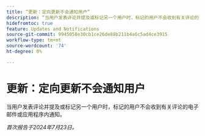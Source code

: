 ```yaml
---
title: “更新：定向更新不会通知用户”
description: “当用户发表评论并提及或标记另一个用户时，标记的用户不会收到有关评论的电子邮件或应用程序内通知。”
hidefromtoc: true
feature: Updates and Notifications
source-git-commit: 9945058e30cb1ce26de88b211b4a6c5ad4ce3915
workflow-type: tm+mt
source-wordcount: '74'
ht-degree: 0%

---
```



# 更新：定向更新不会通知用户

当用户发表评论并提及或标记另一个用户时，标记的用户不会收到有关评论的电子邮件或应用程序内通知。

_首次报告于2024年7月23日。_
